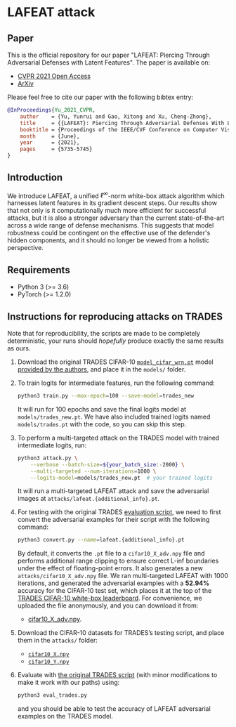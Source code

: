 # LAFEAT attack

## Paper

This is the official repository
for our paper 
"LAFEAT: Piercing Through Adversarial Defenses with Latent Features".
The paper is available on:
* [CVPR 2021 Open Access](https://openaccess.thecvf.com/content/CVPR2021/html/Yu_LAFEAT_Piercing_Through_Adversarial_Defenses_With_Latent_Features_CVPR_2021_paper.html)
* [ArXiv](https://arxiv.org/abs/2104.09284)

Please feel free to cite our paper
with the following bibtex entry:
```bibtex
@InProceedings{Yu_2021_CVPR,
    author    = {Yu, Yunrui and Gao, Xitong and Xu, Cheng-Zhong},
    title     = {{LAFEAT}: Piercing Through Adversarial Defenses With Latent Features},
    booktitle = {Proceedings of the IEEE/CVF Conference on Computer Vision and Pattern Recognition (CVPR)},
    month     = {June},
    year      = {2021},
    pages     = {5735-5745}
}
```

## Introduction

We introduce LAFEAT,
a unified $\ell^\infty$-norm
white-box attack algorithm
which harnesses latent features
in its gradient descent steps.
Our results show that not only is it
computationally much more efficient
for successful attacks,
but it is also a stronger adversary
than the current state-of-the-art
across a wide range of defense mechanisms.
This suggests that model robustness
could be contingent on the effective use
of the defender's hidden components,
and it should no longer be viewed
from a holistic perspective.

## Requirements

* Python 3 (>= 3.6)
* PyTorch (>= 1.2.0)

## Instructions for reproducing attacks on TRADES

Note that for reproducibility,
the scripts are made to be completely deterministic,
your runs should *hopefully* produce
exactly the same results as ours.

1. Download the original TRADES CIFAR-10
   [`model_cifar_wrn.pt`](https://drive.google.com/file/d/10sHvaXhTNZGz618QmD5gSOAjO3rMzV33/view?usp=sharing)
   model [provided by the authors](https://github.com/yaodongyu/TRADES#how-to-download-our-cnn-checkpoint-for-mnist-and-wrn-34-10-checkpoint-for-cifar10),
   and place it in the `models/` folder.

2. To train logits for intermediate features,
   run the following command:
   ```sh
   python3 train.py --max-epoch=100 --save-model=trades_new
   ```
   It will run for 100 epochs
   and save the final logits model at `models/trades_new.pt`.
   We have also included trained logits
   named `models/trades.pt` with the code,
   so you can skip this step.

3. To perform a multi-targeted attack
   on the TRADES model with trained intermediate logits, run:
   ```sh
   python3 attack.py \
       --verbose --batch-size=${your_batch_size:-2000} \
       --multi-targeted --num-iterations=1000 \
       --logits-model=models/trades_new.pt  # your trained logits
   ```
   It will run a multi-targeted LAFEAT attack
   and save the adversarial images at `attacks/lafeat.{additional_info}.pt`.

4. For testing with the original TRADES
   [evaluation script](https://github.com/yaodongyu/TRADES/blob/master/evaluate_attack_cifar10.py),
   we need to first convert the adversarial examples
   for their script with the following command:
   ```sh
   python3 convert.py --name=lafeat.{additional_info}.pt
   ```
   By default,
   it converts the `.pt` file to a `cifar10_X_adv.npy` file
   and performs additional range clipping
   to ensure correct L-inf boundaries
   under the effect of floating-point errors.
   It also generates a new `attacks/cifar10_X_adv.npy` file.
   We ran multi-targeted LAFEAT with 1000 iterations,
   and generated the adversarial examples
   with a **52.94%** accuracy for the CIFAR-10 test set,
   which places it at the top of the
   [TRADES CIFAR-10 white-box leaderboard](https://github.com/yaodongyu/TRADES#white-box-leaderboard-1).
   For convenience,
   we uploaded the file anonymously,
   and you can download it from:
    * [cifar10_X_adv.npy](https://www.dropbox.com/s/ke3pi8llau1mk5a/cifar10_X_adv.npy?dl=1).

5. Download the CIFAR-10 datasets
   for TRADES’s testing script,
   and place them in the `attacks/` folder:
    * [`cifar10_X.npy`](https://drive.google.com/file/d/1PXePa721gTvmQ46bZogqNGkW31Vu6u3J/view?usp=sharing)
    * [`cifar10_Y.npy`](https://drive.google.com/file/d/1znICoQ8Ds9MH-1yhNssDs3hgBpvx57PV/view?usp=sharing)

6. Evaluate with
   [the original TRADES script](https://github.com/yaodongyu/TRADES/blob/master/evaluate_attack_cifar10.py)
   (with minor modifications to make it work with our paths)
   using:
   ```sh
   python3 eval_trades.py
   ```
   and you should be able
   to test the accuracy of LAFEAT adversarial examples
   on the TRADES model.

